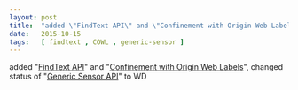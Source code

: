 ```yaml
---
layout: post
title:  "added \"FindText API\" and \"Confinement with Origin Web Labels\", changed status of \"Generic Sensor API\" to WD"
date:   2015-10-15
tags:   [ findtext , COWL , generic-sensor ]
---
```


added "[FindText API](/spec/findtext)" and "[Confinement with Origin Web Labels](/spec/COWL)", changed status of "[Generic Sensor API](/spec/generic-sensor)" to WD

